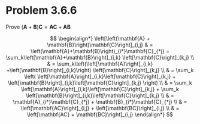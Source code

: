 # Problem 3.6.6

Prove $\left(\mathbf{A} + \mathbf{B}\right)\mathbf{C} =
  \mathbf{AC} + \mathbf{AB}$

$$
\begin{align*}
\left[\left(\mathbf{A} + \mathbf{B}\right)\mathbf{C}\right]_{i,j}
  & = \left(\mathbf{A}+\mathbf{B}\right)_{i*}\mathbf{C}_{*j}
  = \sum_k\left[\mathbf{A}+\mathbf{B}\right]_{i,k}
    \left[\mathbf{C}\right]_{k,j} \\
  & = \sum_k\left(\left[\mathbf{A}\right]_{i,k}
      +\left[\mathbf{B}\right]_{i,k}\right)
    \left[\mathbf{C}\right]_{k,j} \\
  & = \sum_k \left(
    \left[\mathbf{A}\right]_{i,k}\left[\mathbf{C}\right]_{k,j} +
    \left[\mathbf{B}\right]_{i,k}\left[\mathbf{C}\right]_{k,j}
  \right) \\
  & = \sum_k \left[\mathbf{A}\right]_{i,k}\left[\mathbf{C}\right]_{k,j} +
    \sum_k \left[\mathbf{B}\right]_{i,k}\left[\mathbf{C}\right]_{k,j} \\
  & = \mathbf{A}_{i*}\mathbf{C}_{*j} + \mathbf{B}_{i*}\mathbf{C}_{*j} \\
  & = \left[\mathbf{AC}\right]_{i,j} + \left[\mathbf{BC}\right]_{i,j} \\
  & = \left[\mathbf{AC} + \mathbf{BC}\right]_{i,j}
\end{align*}
$$
